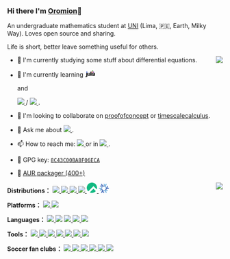 ### Hi there I'm [Oromion](https://carlosal1015.github.io)👋

An undergraduate mathematics student at [UNI](https://www.uni.edu.pe)
(Lima, 🇵🇪, Earth, Milky Way).
Loves open source and sharing.

Life is short, better leave something useful for others.

<a href="https://github.com/carlosal1015">
  <img align="right"
    src="https://github-readme-stats.vercel.app/api/top-langs/?username=carlosal1015&count_private=true&layout=compact&show_icons=true" />
</a>

- 🔭 I'm currently studying some stuff about differential equations.
- 🌱 I'm currently learning <a href="https://julialang.org">
  <img
        src="https://raw.githubusercontent.com/JuliaLang/julia-logo-graphics/b5551ca7946b4a25746c045c15fbb8806610f8d0/images/julia-logo-color.svg"
        width="24" />
  </a>

  and
  
  <a href="https://www.mono-project.com">
  <img src="https://upload.wikimedia.org/wikipedia/commons/c/cc/Mono_Project_Logo.svg" width="24" />
  </a>
  /
  <a href="https://docs.microsoft.com/de-de/dotnet/csharp">
  <img src="https://upload.wikimedia.org/wikipedia/commons/0/0d/C_Sharp_wordmark.svg" width="24" />
  </a>.
- 👯 I'm looking to collaborate on [proofofconcept](https://github.com/allofphysicsgraph/proofofconcept)
  or [timescalecalculus](https://github.com/tomcuchta/timescalecalculus).
- 💬 Ask me about <a href="https://www.latex-project.org">
  <img src="https://upload.wikimedia.org/wikipedia/commons/9/92/LaTeX_logo.svg" width="36" />
  </a>.
- 📫 How to reach me: <a href="mailto:caznaranl@uni.pe">
  <img src="https://upload.wikimedia.org/wikipedia/commons/4/4e/Mail_%28iOS%29.svg" width="24" />
  </a>
  or in
  <a href="https://t.me/oromion">
  <img src="https://upload.wikimedia.org/wikipedia/commons/8/82/Telegram_logo.svg" width="24" />
  </a>.
- 🔑 GPG key: <a href="https://github.com/carlosal1015.gpg">
  `8C43C00BA8F06ECA`
  </a>
- 🎁 <a href="https://aur.archlinux.org/packages?O=0&SeB=M&K=carlosal1015&SB=p&SO=d&PP=250">
  AUR packager (400+)<!-- https://repology.org/projects/?maintainer=carlosal1015%40aur -->
  </a>

<a href="https://github.com/carlosal1015">
  <img align="right"
    src="https://github-readme-stats.vercel.app/api?username=carlosal1015&count_private=true&show_icons=true" />
</a>

**Distributions：**
<a href="https://www.archlinux.org">
<img src="https://gitlab.com/uploads/-/system/project/avatar/13607804/Archlinux-icon-crystal-64.svg.png" width="24" />
</a>
<a href="https://getfedora.org">
<img src="https://upload.wikimedia.org/wikipedia/commons/3/3f/Fedora_logo.svg" width="24" />
</a>
<a href="https://www.deepin.org">
<img src="https://upload.wikimedia.org/wikipedia/commons/f/f5/Deepin_logo.svg" width="24" />
</a>
<a href="https://www.debian.org">
<img src="https://upload.wikimedia.org/wikipedia/commons/6/66/Openlogo-debianV2.svg" width="24" />
</a>
<a href="https://rockylinux.org">
<img src="https://raw.githubusercontent.com/rocky-linux/rocky-logos/main/icons/hicolor/scalable/apps/fedora-logo-icon.svg" width="24" />
</a>
<a href="https://nixos.org">
<img src="https://raw.githubusercontent.com/NixOS/nixos-artwork/master/logo/nix-snowflake.svg" width="24" />
</a>

**Platforms：**
<a href="https://www.kernel.org">
<img src="https://cdn.jsdelivr.net/gh/xmuli/xmuliPic@pic/2020/linux.svg" width="24" />
</a>
<a href="https://www.raspberrypi.org">
<img src="https://upload.wikimedia.org/wikipedia/de/c/cb/Raspberry_Pi_Logo.svg" width="24" />
</a>
<!-- <a href="https://www.microsoft.com/en-us/software-download/windows10">
<img src="https://cdn.jsdelivr.net/gh/xmuli/xmuliPic@pic/2020/Windows.svg" width="24" />
</a> -->

**Languages：**
<a href="https://en.wikipedia.org/wiki/The_C_Programming_Language">
<img src="https://cdn.jsdelivr.net/gh/xmuli/xmuliPic@pic/2020/c%20(3).svg" width="24" />
</a>
<img src="https://cdn.jsdelivr.net/gh/xmuli/xmuliPic@pic/2020/icons8-c++.svg" width="24" />
<a href="https://www.postgresql.org">
<img src="https://upload.wikimedia.org/wikipedia/commons/2/29/Postgresql_elephant.svg" width="24" />
</a>
<a href="https://www.python.org">
<img src="https://upload.wikimedia.org/wikipedia/commons/c/c3/Python-logo-notext.svg" width="24" />
</a>
<a href="https://www.r-project.org">
<img src="https://www.r-project.org/logo/Rlogo.svg" width="24" />
</a>

**Tools：**
<a href="https://www.qt.io/product/development-tools">
<img src="https://cdn.jsdelivr.net/gh/xmuli/xmuliPic@pic/2020/qtcreator.svg" width="24" />
</a>
<a href="https://visualstudio.microsoft.com/vs">
<img src="https://cdn.jsdelivr.net/gh/xmuli/xmuliPic@pic/2020/vs.svg" width="24" />
</a>
<a href="https://code.visualstudio.com">
<img src="https://cdn.jsdelivr.net/gh/xmuli/xmuliPic@pic/2020/vscode.svg" width="24" />
</a>
<a href="https://git-scm.com">
<img src="https://cdn.jsdelivr.net/gh/xmuli/xmuliPic@pic/2020/git.svg" width="24" />
</a>
<a href="https://www.gnu.org/software">
<img src="https://cdn.jsdelivr.net/gh/xmuli/xmuliPic@pic/2020/gnu.svg" width="24" />
</a>
<a href="https://docs.gitlab.com/runner">
<img src="https://assets.gitlab-static.net/uploads/-/system/project/avatar/250833/runner_logo.png" width="24" />
</a>
<a href="https://www.docker.com">
<img src="https://www.vectorlogo.zone/logos/docker/docker-icon.svg" width="24" />
</a>

<!-- <a href="https://www.vim.org">
    <img src="https://cdn.jsdelivr.net/gh/xmuli/xmuliPic@pic/2020/vim-gtk.svg" width="24" />
</a>
<a href="https://www.gnu.org/software/emacs">
    <img src="https://upload.wikimedia.org/wikipedia/commons/0/08/EmacsIcon.svg" width="24" />
</a> -->

**Soccer fan clubs：**
<a href="https://universitario.pe">
<img src="https://upload.wikimedia.org/wikipedia/commons/1/19/Escudo_del_Club_Universitario_de_Deportes.svg"
      width="24" />
</a>
<a href="https://www.realmadrid.com">
<img src="https://upload.wikimedia.org/wikipedia/de/3/3f/Real_Madrid_Logo.svg" width="24" />
</a>
<a href="https://www.cariverplate.com.ar">
<img src="https://upload.wikimedia.org/wikipedia/commons/3/39/River_Plate_logo.svg"
      width="24" />
</a>
<a href="https://www.cruzazulfc.com.mx">
<img src="https://upload.wikimedia.org/wikipedia/commons/3/38/Escudo_del_Cruz_Azul_AC.svg"
      width="24" />
</a>
<a href="https://www.acmilan.com">
<img src="https://upload.wikimedia.org/wikipedia/commons/d/d0/Logo_of_AC_Milan.svg" width="24" />
</a>
<a href="https://www.chelseafc.com">
<img src="https://upload.wikimedia.org/wikipedia/sco/c/cc/Chelsea_FC.svg" width="24" />
</a>